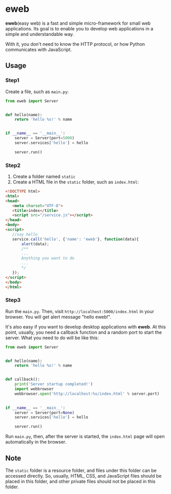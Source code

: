 # eweb
**eweb**(easy web) is a fast and simple micro-framework for small web applications. Its goal is to enable you to develop
web applications in a simple and understandable way. 

With it, you don't need to know the HTTP protocol, or how Python communicates with JavaScript. 

## Usage

### Step1
Create a file, such as `main.py`:   
```python
from eweb import Server


def hello(name):
    return 'hello %s!' % name


if __name__ == '__main__':
    server = Server(port=5000)
    server.services['hello'] = hello

    server.run()

```

### Step2
 1. Create a folder named `static`
 2. Create a HTML file in the `static` folder, such as `index.html`:   
 ```html
<!DOCTYPE html>
<html>
<head>
    <meta charset="UTF-8">
    <title>index</title>
    <script src="/service.js"></script>
</head>
<body>
<script>
    //say hello
    service.call('hello', {'name': 'eweb'}, function(data){
        alert(data);
        /**
        ...
        Anything you want to do
        ...
        */
    });
</script>
</body>
</html>
```
 
### Step3
Run the `main.py`. Then, visit `http://localhost:5000/index.html` in your browser.
You will get alert message "hello eweb!".  

It's also easy if you want to develop desktop applications with **eweb**. At this point, usually, you need a callback function and a random port to start the server.
What you need to do will be like this:   
```python
from eweb import Server


def hello(name):
    return 'hello %s!' % name


def callback():
    print('Server startup completed!')
    import webbrowser
    webbrowser.open('http://localhost:%s/index.html' % server.port)
    

if __name__ == '__main__':
    server = Server(port=None)
    server.services['hello'] = hello

    server.run()

```

Run `main.py`, then, after the server is started, the `index.html` page will open automatically in the browser.

## Note
The `static` folder is a resource folder, and files under this folder can be accessed directly. So, usually, HTML, CSS, and JavaScript files should be placed in this folder, and other private files should not be placed in this folder.
